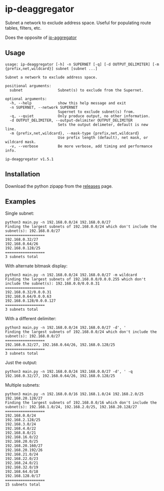 # ip-deaggregator
Subnet a network to exclude address space.
Useful for populating route tables, filters, etc.

Does the opposite of [ip-aggregator](https://github.com/andrewtwin/ip-aggregator)

## Usage
```
usage: ip-deaggregator [-h] -n SUPERNET [-q] [-d OUTPUT_DELIMITER] [-m {prefix,net,wildcard}] subnet [subnet ...]

Subnet a network to exclude address space.

positional arguments:
  subnet                Subnet(s) to exclude from the Supernet.

optional arguments:
  -h, --help            show this help message and exit
  -n SUPERNET, --network SUPERNET
                        Supernet to exclude subnet(s) from.
  -q, --quiet           Only produce output, no other information.
  -d OUTPUT_DELIMITER, --output-delimiter OUTPUT_DELIMITER
                        Sets the output delimeter, default is new line.
  -m {prefix,net,wildcard}, --mask-type {prefix,net,wildcard}
                        Use prefix length (default), net mask, or wildcard mask.
  -v, --verbose         Be more verbose, add timing and performance info.

ip-deaggregator v1.5.1
```

## Installation
Download the python zipapp from the [releases](https://github.com/andrewtwin/ip-deaggregator/releases) page.

## Examples
Single subnet:
```
python3 main.py -n 192.168.0.0/24 192.168.0.0/27
Finding the largest subnets of 192.168.0.0/24 which don't include the subnet(s): 192.168.0.0/27
==================
192.168.0.32/27
192.168.0.64/26
192.168.0.128/25
==================
3 subnets total
```

With alternate bitmask display:
```
python3 main.py -n 192.168.0.0/24 192.168.0.0/27 -m wildcard
Finding the largest subnets of 192.168.0.0/0.0.0.255 which don't include the subnet(s): 192.168.0.0/0.0.0.31
==================
192.168.0.32/0.0.0.31
192.168.0.64/0.0.0.63
192.168.0.128/0.0.0.127
==================
3 subnets total
```

With a different delimiter:
```
python3 main.py -n 192.168.0.0/24 192.168.0.0/27 -d', '
Finding the largest subnets of 192.168.0.0/24 which don't include the subnet(s): 192.168.0.0/27
==================
192.168.0.32/27, 192.168.0.64/26, 192.168.0.128/25
==================
3 subnets total
```

Just the output:
```
python3 main.py -n 192.168.0.0/24 192.168.0.0/27 -d', ' -q
192.168.0.32/27, 192.168.0.64/26, 192.168.0.128/25
```

Multiple subnets:
```
python3 main.py -n 192.168.0.0/16 192.168.1.0/24 192.168.2.0/25 192.168.20.128/27
Finding the largest subnets of 192.168.0.0/16 which don't include the subnet(s): 192.168.1.0/24, 192.168.2.0/25, 192.168.20.128/27
==================
192.168.0.0/24
192.168.2.128/25
192.168.3.0/24
192.168.4.0/22
192.168.8.0/21
192.168.16.0/22
192.168.20.0/25
192.168.20.160/27
192.168.20.192/26
192.168.21.0/24
192.168.22.0/23
192.168.24.0/21
192.168.32.0/19
192.168.64.0/18
192.168.128.0/17
==================
15 subnets total
```
